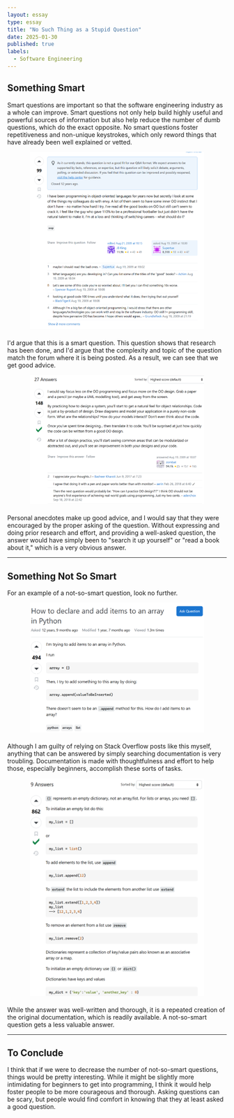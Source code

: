 ```yaml
---
layout: essay
type: essay
title: "No Such Thing as a Stupid Question"
date: 2025-01-30
published: true
labels:
  - Software Engineering
---
```


## Something Smart

Smart questions are important so that the software engineering industry as a whole can improve. Smart questions not only help build highly useful and powerful sources of information but also help reduce the number of dumb questions, which do the exact opposite. No smart questions foster repetitiveness and non-unique keystrokes, which only reword things that have already been well explained or vetted.

<div style="text-align: center; margin-bottom: 20px;">
    <img width="400px" class="rounded" src="../img/Smart Question.png">
</div>

I'd argue that this is a smart question. This question shows that research has been done, and I'd argue that the complexity and topic of the question match the forum where it is being posted. As a result, we can see that we get good advice.

<div style="text-align: center; margin-bottom: 20px;">
    <img width="400px" class="rounded" src="../img/Smart Answer.png">
</div>

Personal anecdotes make up good advice, and I would say that they were encouraged by the proper asking of the question. Without expressing and doing prior research and effort, and providing a well-asked question, the answer would have simply been to "search it up yourself" or "read a book about it," which is a very obvious answer.

---

## Something Not So Smart

For an example of a not-so-smart question, look no further.

<div style="text-align: center; margin-bottom: 20px;">
    <img width="400px" class="rounded" src="../img/Stupid Question.png">
</div>

Although I am guilty of relying on Stack Overflow posts like this myself, anything that can be answered by simply searching documentation is very troubling. Documentation is made with thoughtfulness and effort to help those, especially beginners, accomplish these sorts of tasks.

<div style="text-align: center; margin-bottom: 20px;">
    <img width="400px" class="rounded" src="../img/Stupid Answer.png">
</div>

While the answer was well-written and thorough, it is a repeated creation of the original documentation, which is readily available. A not-so-smart question gets a less valuable answer.

---

## To Conclude

I think that if we were to decrease the number of not-so-smart questions, things would be pretty interesting. While it might be slightly more intimidating for beginners to get into programming, I think it would help foster people to be more courageous and thorough. Asking questions can be scary, but people would find comfort in knowing that they at least asked a good question.
